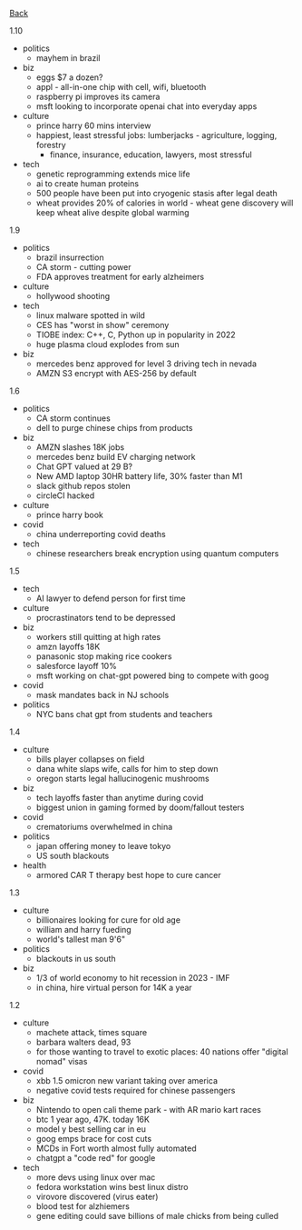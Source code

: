[Back](index.md)

1.10
- politics
  - mayhem in brazil
- biz
  - eggs $7 a dozen?
  - appl - all-in-one chip with cell, wifi, bluetooth
  - raspberry pi improves its camera
  - msft looking to incorporate openai chat into everyday apps
- culture
  - prince harry 60 mins interview
  - happiest, least stressful jobs: lumberjacks - agriculture, logging, forestry
    - finance, insurance, education, lawyers, most stressful
- tech
  - genetic reprogramming extends mice life
  - ai to create human proteins
  - 500 people have been put into cryogenic stasis after legal death
  - wheat provides 20% of calories in world - wheat gene discovery will keep wheat alive despite global warming

1.9
- politics
  - brazil insurrection
  - CA storm - cutting power
  - FDA approves treatment for early alzheimers
- culture
  - hollywood shooting
- tech
  - linux malware spotted in wild
  - CES has "worst in show" ceremony
  - TIOBE index: C++, C, Python up in popularity in 2022
  - huge plasma cloud explodes from sun
- biz
  - mercedes benz approved for level 3 driving tech in nevada
  - AMZN S3 encrypt with AES-256 by default

1.6
- politics
  - CA storm continues
  - dell to purge chinese chips from products
- biz
  - AMZN slashes 18K jobs
  - mercedes benz build EV charging network
  - Chat GPT valued at 29 B?
  - New AMD laptop 30HR battery life, 30% faster than M1
  - slack github repos stolen
  - circleCI hacked
- culture
  - prince harry book
- covid
  - china underreporting covid deaths
- tech
  - chinese researchers break encryption using quantum computers

1.5
- tech
  - AI lawyer to defend person for first time
- culture
  - procrastinators tend to be depressed
- biz
  - workers still quitting at high rates
  - amzn layoffs 18K
  - panasonic stop making rice cookers
  - salesforce layoff 10%
  - msft working on chat-gpt powered bing to compete with goog
- covid
  - mask mandates back in NJ schools
- politics
  - NYC bans chat gpt from students and teachers

1.4
- culture
  - bills player collapses on field
  - dana white slaps wife, calls for him to step down
  - oregon starts legal hallucinogenic mushrooms
- biz
  - tech layoffs faster than anytime during covid
  - biggest union in gaming formed by doom/fallout testers
- covid
  - crematoriums overwhelmed in china
- politics
  - japan offering money to leave tokyo
  - US south blackouts
- health
  - armored CAR T therapy best hope to cure cancer

1.3
- culture
  - billionaires looking for cure for old age
  - william and harry fueding
  - world's tallest man 9'6"
- politics
  - blackouts in us south
- biz
  - 1/3 of world economy to hit recession in 2023 - IMF
  - in china, hire virtual person for 14K a year

1.2
- culture
  - machete attack, times square
  - barbara walters dead, 93
  - for those wanting to travel to exotic places: 40 nations offer "digital nomad" visas
- covid
  - xbb 1.5 omicron new variant taking over america
  - negative covid tests required for chinese passengers
- biz
  - Nintendo to open cali theme park - with AR mario kart races
  - btc 1 year ago, 47K.  today 16K
  - model y best selling car in eu
  - goog emps brace for cost cuts
  - MCDs in Fort worth almost fully automated
  - chatgpt a "code red" for google
- tech
  - more devs using linux over mac
  - fedora workstation wins best linux distro
  - virovore discovered (virus eater)
  - blood test for alzhiemers
  - gene editing could save billions of male chicks from being culled